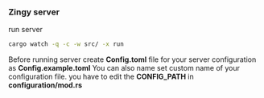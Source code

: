 ### Zingy server

run server
```bash
cargo watch -q -c -w src/ -x run
```
Before running server create **Config.toml** file for your server configuration as **Config.example.toml**
You can also name set custom name of your configuration file. you have to edit the **CONFIG_PATH** in **configuration/mod.rs**


